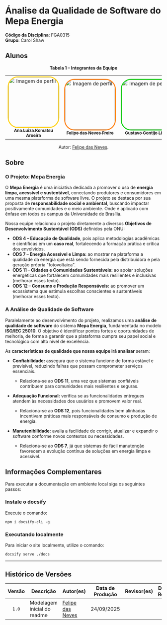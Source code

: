 # Ánalise da Qualidade de Software do Mepa Energia

**Código da Disciplina**: FGA0315<br>
**Grupo**: Carol Shaw<br>

## Alunos



<div align="center">
  <p><strong>Tabela 1 – Integrantes da Equipe</strong></p>



  <table>
    <tr>
      <td align="center">
        <a href="https://github.com/luluaroeira">
          <img style="border-radius: 20%; border: 3px solid #ffcf00;" src="https://avatars.githubusercontent.com/u/89143347?v=4" width="160px" alt="Imagem de perfil"/>
          <br /><sub><b>Ana Luiza Komatsu Aroeira</b></sub>
        </a><br />
      </td>
      <td align="center">
        <a href="https://github.com/FelipeFreire-gf">
          <img style="border-radius: 20%; border: 3px solid #ff7a00;" src="https://avatars.githubusercontent.com/u/62055315?v=4" width="160px" alt="Imagem de perfil"/>
          <br /><sub><b>Felipe das Neves Freire</b></sub>
        </a><br />
      </td>
      <td align="center">
        <a href="https://github.com/Guga301104">
          <img style="border-radius: 20%; border: 3px solid #00cf00;" src="https://avatars.githubusercontent.com/u/186294456?v=4" width="160px" alt="Imagem de perfil"/>
          <br /><sub><b>Gustavo Gontijo Lima</b></sub>
        </a><br />
      </td>
      <td align="center">
        <a href="https://github.com/Bittarx">
          <img style="border-radius: 20%; border: 3px solid #526fff;" src="https://avatars.githubusercontent.com/u/71234052?v=4" width="160px" alt="Imagem de perfil"/>
          <br /><sub><b>Marcos Santos Bittar</b></sub>
        </a><br />
      </td>
       <td align="center">
        <a href="https://github.com/MylenaTrindade">
          <img style="border-radius: 20%; border: 3px solid #7a7f9cff;" src="https://avatars.githubusercontent.com/u/144967061?v=4" width="160px" alt="Imagem de perfil"/>
          <br /><sub><b>Mylena Trindade de Mendonca</b></sub>
        </a><br />
      </td>
       <td align="center">
        <a href="https://github.com/pedrobarbosaocb">
          <img style="border-radius: 20%; border: 3px solid #ff52f1ff;" src="https://avatars.githubusercontent.com/u/78980796?v=4" width="160px" alt="Imagem de perfil"/>
          <br /><sub><b>Pedro de Oliveira Campos Barbosa</b></sub>
        </a><br />
      </td>


  </table>
  <p>Autor: <a href="https://github.com/FelipeFreire-gf">Felipe das Neves</a>.</p>
</div>


## Sobre  

### O Projeto: Mepa Energia  

O **Mepa Energia** é uma iniciativa dedicada a promover o uso de **energia limpa, acessível e sustentável**, conectando produtores e consumidores em uma mesma plataforma de software livre. O projeto se destaca por sua proposta de **responsabilidade social e ambiental**, buscando impactar positivamente comunidades e o meio ambiente. Onde é aplicado com ênfase em todos os campus da Universidade de Brasília. 

Nossa equipe relacionou o projeto diretamente a diversos **Objetivos de Desenvolvimento Sustentável (ODS)** definidos pela ONU:  

- **ODS 4 – Educação de Qualidade**, pois aplica metodologias acadêmicas e científicas em um **caso real**, fortalecendo a formação prática e crítica dos envolvidos. 
- **ODS 7 – Energia Acessível e Limpa:** ao mostrar na plataforma a qualidade da energia que está sendo fornecida pela distribuidora e pela geração própria "fotovoltaica".  
- **ODS 11 – Cidades e Comunidades Sustentáveis:** ao apoiar soluções energéticas que fortalecem comunidades mais resilientes e inclusivas  (melhorar esses texto).  
- **ODS 12 – Consumo e Produção Responsáveis:** ao promover um ecossistema que estimula escolhas conscientes e sustentáveis (melhorar esses texto).  
 
### A Análise de Qualidade de Software  

Paralelamente ao desenvolvimento do projeto, realizamos uma **análise de qualidade de software** do sistema **Mepa Energia**, fundamentada no modelo **ISO/IEC 25010**. O objetivo é identificar pontos fortes e oportunidades de melhoria, de forma a garantir que a plataforma cumpra seu papel social e tecnológico com alto nível de excelência.  

As **características de qualidade que nossa equipe irá analisar** seram:  

- **Confiabilidade:** assegura que o sistema funcione de forma estável e previsível, reduzindo falhas que possam comprometer serviços essenciais.  
  - Relaciona-se ao **ODS 11**, uma vez que sistemas confiáveis contribuem para comunidades mais resilientes e seguras.  

- **Adequação Funcional:** verifica se as funcionalidades entregues atendem às necessidades dos usuários e promovem valor real.  
  - Relaciona-se ao **ODS 12**, pois funcionalidades bem alinhadas incentivam práticas mais responsáveis de consumo e produção de energia.  

- **Manutenibilidade:** avalia a facilidade de corrigir, atualizar e expandir o software conforme novos contextos ou necessidades.  
  - Relaciona-se ao **ODS 7**, já que sistemas de fácil manutenção favorecem a evolução contínua de soluções em energia limpa e acessível.  


## Informações Complementares 

Para executar a documentação em ambiente local siga os seguintes passos:

### Instale o docsify

Execute o comando:

```shell
npm i docsify-cli -g
```

### Executando localmente

Para iniciar o site localmente, utilize o comando:

```shell
docsify serve ./docs
```
---

## Histórico de Versões

| Versão | Descrição | Autor(es) | Data de Produção | Revisor(es) | Data de Revisão | Incremento do Revisor|
| :----: | --------- | --------- | :--------------: | ----------- | :-------------: | :-------------: |
| `1.0` | Modelagem inicial do readme | [Felipe das Neves](https://github.com/FelipeFreire-gf) | 24/09/2025 | | | |
